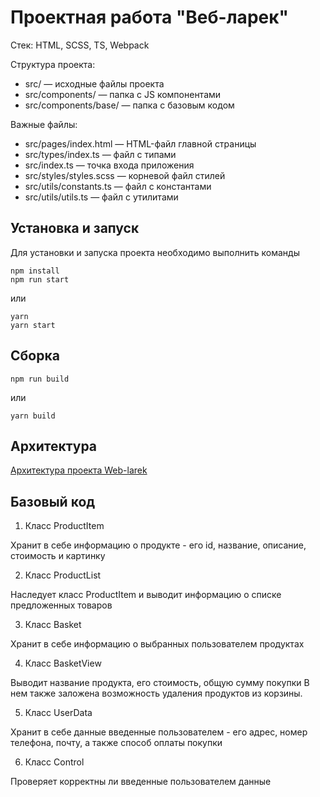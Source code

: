 # Проектная работа "Веб-ларек"

Стек: HTML, SCSS, TS, Webpack

Структура проекта:
- src/ — исходные файлы проекта
- src/components/ — папка с JS компонентами
- src/components/base/ — папка с базовым кодом

Важные файлы:
- src/pages/index.html — HTML-файл главной страницы
- src/types/index.ts — файл с типами
- src/index.ts — точка входа приложения
- src/styles/styles.scss — корневой файл стилей
- src/utils/constants.ts — файл с константами
- src/utils/utils.ts — файл с утилитами

## Установка и запуск
Для установки и запуска проекта необходимо выполнить команды

```
npm install
npm run start
```

или

```
yarn
yarn start
```
## Сборка

```
npm run build
```

или

```
yarn build
```

## Архитектура

[Архитектура проекта Web-larek](/web-larek-architecture.drawio.png)

## Базовый код

1. Класс ProductItem

Хранит в себе информацию о продукте - его id, название, описание, стоимость и картинку

2. Класс ProductList

Наследует класс ProductItem и выводит информацию о списке предложенных товаров

3. Класс Basket 

Хранит в себе информацию о выбранных пользователем продуктах

4. Класс BasketView

Выводит название продукта, его стоимость, общую сумму покупки
В нем также заложена возможность удаления продуктов из корзины.

5. Класс UserData

Хранит в себе данные введенные пользователем - его адрес, номер телефона, почту, а также способ оплаты покупки

6. Класс Control

Проверяет корректны ли введенные пользователем данные

